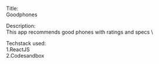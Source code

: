Title: \
Goodphones 

Description: \
This app recommends good phones with ratings and specs \

Techstack used: \
1.ReactJS \
2.Codesandbox
